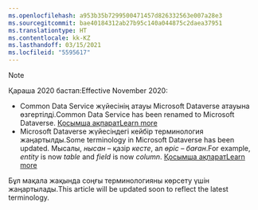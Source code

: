 ```yaml
---
ms.openlocfilehash: a953b35b7299500471457d826332563e007a28e3
ms.sourcegitcommit: bae40184312ab27b95c140a044875c2daea37951
ms.translationtype: HT
ms.contentlocale: kk-KZ
ms.lasthandoff: 03/15/2021
ms.locfileid: "5595617"
---
```

> [!NOTE]
> <span data-ttu-id="65606-101">Қараша 2020 бастап:</span><span class="sxs-lookup"><span data-stu-id="65606-101">Effective November 2020:</span></span>
> - <span data-ttu-id="65606-102">Common Data Service жүйесінің атауы Microsoft Dataverse атауына өзгертілді.</span><span class="sxs-lookup"><span data-stu-id="65606-102">Common Data Service has been renamed to Microsoft Dataverse.</span></span> [<span data-ttu-id="65606-103">Қосымша ақпарат</span><span class="sxs-lookup"><span data-stu-id="65606-103">Learn more</span></span>](https://aka.ms/PAuAppBlog)
> - <span data-ttu-id="65606-104">Microsoft Dataverse жүйесіндегі кейбір терминология жаңартылды.</span><span class="sxs-lookup"><span data-stu-id="65606-104">Some terminology in Microsoft Dataverse has been updated.</span></span> <span data-ttu-id="65606-105">Мысалы, *нысан* – қазір *кесте*, ал *өріс* – *баған*.</span><span class="sxs-lookup"><span data-stu-id="65606-105">For example, *entity* is now *table* and *field* is now *column*.</span></span> [<span data-ttu-id="65606-106">Қосымша ақпарат</span><span class="sxs-lookup"><span data-stu-id="65606-106">Learn more</span></span>](/powerapps/maker/data-platform/data-platform-intro)
>
> <span data-ttu-id="65606-107">Бұл мақала жақында соңғы терминологияны көрсету үшін жаңартылады.</span><span class="sxs-lookup"><span data-stu-id="65606-107">This article will be updated soon to reflect the latest terminology.</span></span>